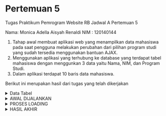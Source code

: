 # Pertemuan 5
Tugas Praktikum Pemrogram Website RB 
Jadwal A 
Pertemuan 5

Nama: Monica Adella Aisyah Renaldi
NIM : 120140144

1. Tahap awal membuat aplikasi web yang menampilkan data mahasiswa pada saat pengguna melakukan perubahan dari pilihan program studi yang sudah tersedia menggunakan bantuan AJAX.
2. Menggunakan aplikasi yang terhubung ke database yang terdapat tabel mahasiswa dengan menggunkan 3 data yaitu Nama, NIM, dan Program Studi.
3. Dalam aplikasi terdapat 10 baris data mahasiswa.

Berikut ini merupakan hasil dari tugas yang telah dikerjakan
<details>
<summary>Data Tabel</summary>

Pada data tabel membuat 10 data mahasiswa

![Data Mahasiswa](src/DataTable.png)
</details>

<details>
<summary>AWAL DIJALANKAN</summary>

Saat pertama kali dijalankan data akan terlihat masih kosong, karena belum memilih *option* yang ada

![Output1](src/Output1.png)
</details>

<details>
<summary>PROSES LOADING</summary>

Pada tampilan ini buat agar pergantian data yang dipilih akan terlihat dengan jelas

![Output2](src/Output2.png)
</details>

<details>
<summary>HASIL AKHIR</summary>

Pada saat sata yang terlihat akan sesuai dengan yang dipilih yang ditentukan

![Output3](src/Output3.png)
</details>

